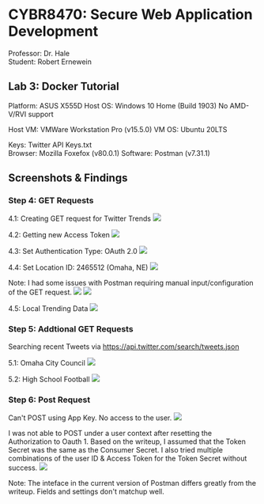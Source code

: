 # CYBR8470: Secure Web Application Development
Professor: Dr. Hale  
Student:   Robert Ernewein

## Lab 3: Docker Tutorial
Platform: ASUS X555D
Host OS: Windows 10 Home (Build 1903)
No AMD-V/RVI support

Host VM: VMWare Workstation Pro (v15.5.0)
VM OS: Ubuntu 20LTS 


Keys:     Twitter API Keys.txt  
Browser:  Mozilla Foxefox (v80.0.1)
Software: Postman (v7.31.1)

## Screenshots & Findings

### Step 4: GET Requests

4.1: Creating GET request for Twitter Trends
![](./images/Step4-1.png)

4.2: Getting new Access Token
![](./images/Step4-2.png)

4.3: Set Authentication Type: OAuth 2.0
![](./images/Step4-3.png)

4.4: Set Location ID: 2465512 (Omaha, NE)
![](./images/Step4-4.png)

Note: I had some issues with Postman requiring manual input/configuration of the GET request.
![](./images/Step4-4a.png)
![](./images/Step4-4b.png)

4.5: Local Trending Data 
![](./images/Step4-5.png)

### Step 5: Addtional GET Requests

Searching recent Tweets via
https://api.twitter.com/search/tweets.json

5.1: Omaha City Council
![](./images/Step5-1.png)

5.2: High School Football
![](./images/Step5-2.png)


### Step 6: Post Request

Can't POST using App Key. No access to the user.
![](./images/Step6-1.png)

I was not able to POST under a user context after resetting the Authorization to Oauth 1. Based on the writeup, I assumed that the Token Secret was the same as the Consumer Secret. I also tried multiple combinations of the user ID & Access Token for the Token Secret without success.
![](./images/Step6-2.png)

Note: The inteface in the current version of Postman differs greatly from the writeup. Fields and settings don't matchup well.
